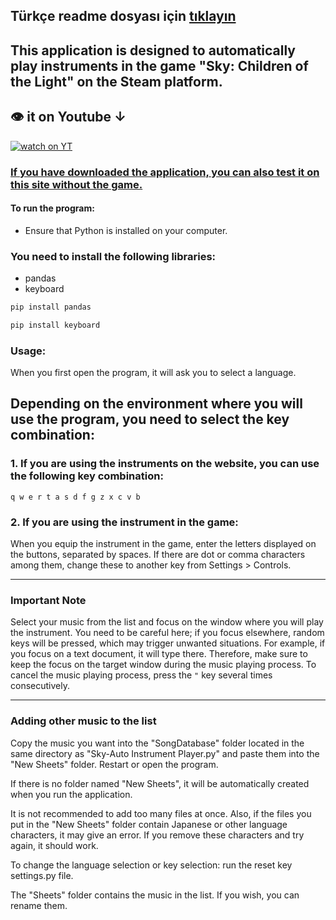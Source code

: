 Türkçe readme dosyası için [tıklayın](https://github.com/MERT-CKR/Sky-Instrument-Player/blob/main/README-TR.md)
---
## This application is designed to automatically play instruments in the game "Sky: Children of the Light" on the Steam platform.
## 👁 it on Youtube ↓
[![watch on YT](https://i3.ytimg.com/vi/ZUfYclM6AHA/maxresdefault.jpg)](https://www.youtube.com/watch?v=ZUfYclM6AHA)

### [If you have downloaded the application, you can also test it on this site without the game.](https://specy.github.io/skyMusic/)

#### To run the program:
* Ensure that Python is installed on your computer.
### You need to install the following libraries:
* pandas
* keyboard

```cmd
pip install pandas
```

```cmd
pip install keyboard
```

### Usage:

When you first open the program, it will ask you to select a language.

## Depending on the environment where you will use the program, you need to select the key combination:

### 1. If you are using the instruments on the website, you can use the following key combination:
`
q w e r t a s d f g z x c v b
`

### 2. If you are using the instrument in the game:
When you equip the instrument in the game, enter the letters displayed on the buttons, separated by spaces. If there are dot or comma characters among them, change these to another key from Settings > Controls.

---

### Important Note

Select your music from the list and focus on the window where you will play the instrument. You need to be careful here; if you focus elsewhere, random keys will be pressed, which may trigger unwanted situations. For example, if you focus on a text document, it will type there. Therefore, make sure to keep the focus on the target window during the music playing process. To cancel the music playing process, press the `"` key several times consecutively.

---

### Adding other music to the list

Copy the music you want into the "SongDatabase" folder located in the same directory as "Sky-Auto Instrument Player.py" and paste them into the "New Sheets" folder. Restart or open the program.

If there is no folder named "New Sheets", it will be automatically created when you run the application.

It is not recommended to add too many files at once. Also, if the files you put in the "New Sheets" folder contain Japanese or other language characters, it may give an error. If you remove these characters and try again, it should work.

To change the language selection or key selection: run the reset key settings.py file.

The "Sheets" folder contains the music in the list. If you wish, you can rename them.
